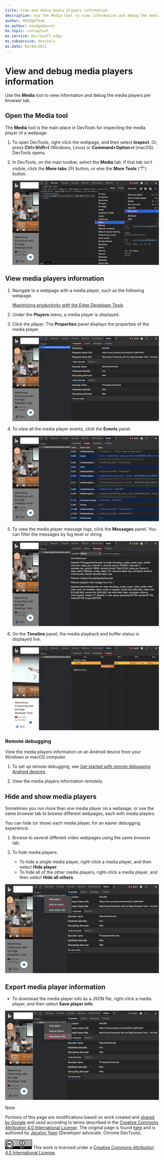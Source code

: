 ```yaml
---
title: View and debug media players information
description: Use the Media tool to view information and debug the media players per browser tab.
author: MSEdgeTeam
ms.author: msedgedevrel
ms.topic: conceptual
ms.service: microsoft-edge
ms.subservice: devtools
ms.date: 05/04/2021
---
```

<!-- Copyright Jecelyn Yeen

   Licensed under the Apache License, Version 2.0 (the "License");
   you may not use this file except in compliance with the License.
   You may obtain a copy of the License at

       https://www.apache.org/licenses/LICENSE-2.0

   Unless required by applicable law or agreed to in writing, software
   distributed under the License is distributed on an "AS IS" BASIS,
   WITHOUT WARRANTIES OR CONDITIONS OF ANY KIND, either express or implied.
   See the License for the specific language governing permissions and
   limitations under the License.  -->
# View and debug media players information

Use the **Media** tool to view information and debug the media players per browser tab.


<!-- ====================================================================== -->
## Open the Media tool

The **Media** tool is the main place in DevTools for inspecting the media player of a webpage.

1. To open DevTools, right-click the webpage, and then select **Inspect**.  Or, press **Ctrl+Shift+I** (Windows, Linux) or **Command+Option+I** (macOS).  DevTools opens.

1. In DevTools, on the main toolbar, select the **Media** tab.  If that tab isn't visible, click the **More tabs** (![More tabs icon](./index-images/more-tabs-icon-light-theme.png)) button, or else the **More Tools** (![More Tools icon](./index-images/more-tools-icon-light-theme.png)) button.

   ![Media panel](./index-images/media-panel-empty.png)


<!-- ====================================================================== -->
## View media players information

1. Navigate to a webpage with a media player, such as the following webpage.

    [Maximizing productivity with the Edge Developer Tools](https://www.bing.com/videos/search?view=detail&mid=DE0BA14EC0E0D18C06C8DE0BA14EC0E0D18C06C8)

1. Under the **Players** menu, a media player is displayed.

1. Click the player.  The **Properties** panel displays the properties of the media player.

   ![Media properties](./index-images/media-panel-view.png)

1. To view all the media player events, click the **Events** panel.

   ![Media events](./index-images/media-panel-events.png)

1. To view the media player message logs, click the **Messages** panel.  You can filter the messages by log level or string.

   ![Media messages](./index-images/media-panel-messages.png)

1. On the **Timeline** panel, the media playback and buffer status is displayed live.

   ![Media timeline](./index-images/media-panel-timeline.png)

### Remote debugging

View the media players information on an Android device from your Windows or macOS computer.

1. To set up remote debugging, see [Get started with remote debugging Android devices](../remote-debugging/index.md).

1. View the media players information remotely.

    <!-- TODO: recreate image using an Android device -->
    <!--
   ![Remote debugging](../media/media-panel-remote-debug.png)
    -->


<!-- ====================================================================== -->
## Hide and show media players

Sometimes you run more than one media player on a webpage, or use the same browser tab to browse different webpages, each with media players.

You can hide (or show) each media player, for an easier debugging experience:

1. Browse to several different video webpages using the same browser tab.

1. To hide media players:
    *  To hide a single media player, right-click a media player, and then select **Hide player**.
    *  To hide all of the other media players, right-click a media player, and then select **Hide all others**.

![Hide media players](./index-images/media-panel-hide-show.png)


<!-- ====================================================================== -->
## Export media player information

*  To download the media player info as a JSON file, right-click a media player, and then select **Save player info**.

![Export media information](./index-images/media-panel-save.png)


<!-- ====================================================================== -->
> [!NOTE]
> Portions of this page are modifications based on work created and [shared by Google](https://developers.google.com/terms/site-policies) and used according to terms described in the [Creative Commons Attribution 4.0 International License](https://creativecommons.org/licenses/by/4.0).
> The original page is found [here](https://developer.chrome.com/docs/devtools/media-panel/) and is authored by [Jecelyn Yeen](https://developers.google.com/web/resources/contributors#jecelyn-yeen) (Developer advocate, Chrome DevTools).

[![Creative Commons License](../../media/cc-logo/88x31.png)](https://creativecommons.org/licenses/by/4.0)
This work is licensed under a [Creative Commons Attribution 4.0 International License](https://creativecommons.org/licenses/by/4.0).
